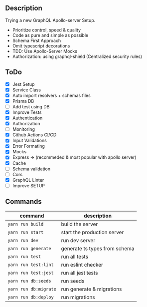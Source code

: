 ## Description

Trying a new GraphQL Apollo-server Setup.

- Prioritize control, speed & quality
- Code as pure and simple as possible
- Schema First Approach
- Omit typescript decorations
- TDD: Use Apollo-Server Mocks
- Authorization: using graphql-shield (Centralized security rules)

## ToDo

- [x] Jest Setup
- [x] Service Class
- [x] Auto import resolvers + schemas files
- [x] Prisma DB
- [ ] Add test using DB
- [x] Improve Tests
- [x] Authentication
- [x] Authorization
- [ ] Monitoring
- [x] Github Actions CI/CD
- [x] Input Validations
- [x] Error Formating
- [x] Mocks
- [x] Express -> (recommeded & most popular with apollo server)
- [x] Cache
- [ ] Schema validation
- [ ] Cors
- [x] GraphQL Linter
- [ ] Improve SETUP

## Commands

| command               | description                   |
| --------------------- | ----------------------------- |
| `yarn run build`      | build the server              |
| `yarn run start`      | start the production server   |
| `yarn run dev`        | run dev server                |
| `yarn run generate`   | generate ts types from schema |
| `yarn run test`       | run all tests                 |
| `yarn run test:lint`  | run eslint checker            |
| `yarn run test:jest`  | run all jest tests            |
| `yarn run db:seeds`   | run seeds                     |
| `yarn run db:migrate` | run generate & migrations     |
| `yarn run db:deploy`  | run migrations                |
